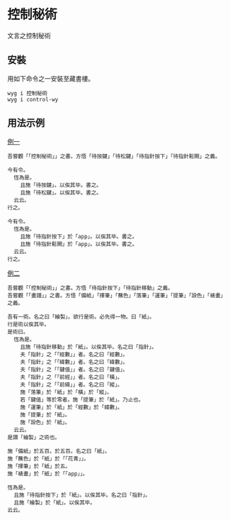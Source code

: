 # 控制秘術

文言之控制秘術

## 安裝

用如下命令之一安裝至藏書樓。

```
wyg i 控制秘術
wyg i control-wy
```

## 用法示例

[例一]()

```wy
吾嘗觀「「控制秘術」」之書。方悟「待按鍵」「待松鍵」「待指針按下」「待指針鬆開」之義。

今有令。
  恆為是。
    且施「待按鍵」。以俟其毕。書之。
    且施「待松鍵」。以俟其毕。書之。
  云云。
行之。

今有令。
  恆為是。
    且施「待指針按下」於「app」。以俟其毕。書之。
    且施「待指針鬆開」於「app」。以俟其毕。書之。
  云云。
行之。
```

[例二](https://code.juejin.cn/pen/7117404732288663582)

```wy
吾嘗觀「「控制秘術」」之書。方悟「待指針按下」「待指針移動」之義。
吾嘗觀「「畫譜」」之書。方悟「備紙」「擇筆」「蘸色」「落筆」「運筆」「提筆」「設色」「裱畫」之義。

吾有一術。名之曰「繪製」。欲行是術。必先得一物。曰「紙」。
行是術以俟其毕。
是術曰。
  恆為是。
    且施「待指針移動」於「紙」。以俟其毕。名之曰「指針」。
    夫「指針」之「「經數」」者。名之曰「經數」。
    夫「指針」之「「緯數」」者。名之曰「緯數」。
    夫「指針」之「「鍵值」」者。名之曰「鍵值」。
    夫「指針」之「「前經」」者。名之曰「橫」。
    夫「指針」之「「前緯」」者。名之曰「縱」。
    施「落筆」於「紙」於「橫」於「縱」。
    若「鍵值」等於零者。施「提筆」於「紙」。乃止也。
    施「運筆」於「紙」於「經數」於「緯數」。
    施「提筆」於「紙」。
    施「設色」於「紙」。
  云云。
是謂「繪製」之術也。

施「備紙」於五百。於五百。名之曰「紙」。
施「蘸色」於「紙」於「「花青」」。
施「擇筆」於「紙」於五。
施「裱畫」於「紙」於「「app」」。

恆為是。
  且施「待指針按下」於「紙」。以俟其毕。名之曰「指針」。
  且施「繪製」於「紙」。以俟其毕。
云云。
```
